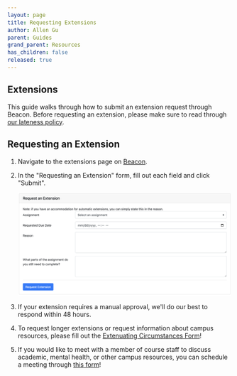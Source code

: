```yaml
---
layout: page
title: Requesting Extensions
author: Allen Gu
parent: Guides
grand_parent: Resources
has_children: false
released: true
---
```


## Extensions

This guide walks through how to submit an extension request through Beacon. Before requesting an extension, please make sure to read through [our lateness policy](/policies#lateness).

## Requesting an Extension

1. Navigate to the extensions page on [Beacon](https://beacon.datastructur.es/extensions).
2. In the "Requesting an Extension" form, fill out each field and click "Submit".

   ![Extensions form](extensions-form.png)

3. If your extension requires a manual approval, we'll do our best to respond within 48 hours.
4. To request longer extensions or request information about campus resources, please fill out the [Extenuating Circumstances Form](https://forms.gle/ttnxv8qjGmfYr3Hg9)!
5. If you would like to meet with a member of course staff to discuss academic, mental health, or other campus resources, you can schedule a meeting through [this form](https://forms.gle/Lf6KfY8tw16cmriW9)!
